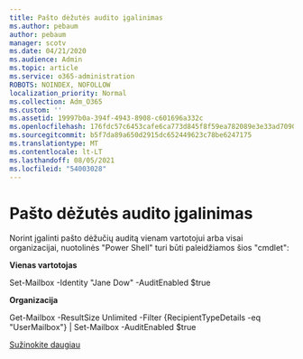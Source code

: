 ```yaml
---
title: Pašto dėžutės audito įgalinimas
ms.author: pebaum
author: pebaum
manager: scotv
ms.date: 04/21/2020
ms.audience: Admin
ms.topic: article
ms.service: o365-administration
ROBOTS: NOINDEX, NOFOLLOW
localization_priority: Normal
ms.collection: Adm_O365
ms.custom: ''
ms.assetid: 19997b0a-394f-4943-8908-c601696a332c
ms.openlocfilehash: 176fdc57c6453cafe6ca773d845f8f59ea782089e3e33ad70909ed495aa1a8c4
ms.sourcegitcommit: b5f7da89a650d2915dc652449623c78be6247175
ms.translationtype: MT
ms.contentlocale: lt-LT
ms.lasthandoff: 08/05/2021
ms.locfileid: "54003028"
---
```

# <a name="enable-mailbox-auditing"></a>Pašto dėžutės audito įgalinimas

Norint įgalinti pašto dėžučių auditą vienam vartotojui arba visai organizacijai, nuotolinės "Power Shell" turi būti paleidžiamos šios "cmdlet":
  
 **Vienas vartotojas**
  
Set-Mailbox -Identity "Jane Dow" -AuditEnabled $true
  
 **Organizacija**
  
Get-Mailbox -ResultSize Unlimited -Filter {RecipientTypeDetails -eq "UserMailbox"} | Set-Mailbox -AuditEnabled $true
  
[Sužinokite daugiau](https://docs.microsoft.com/microsoft-365/compliance/enable-mailbox-auditing)
  

